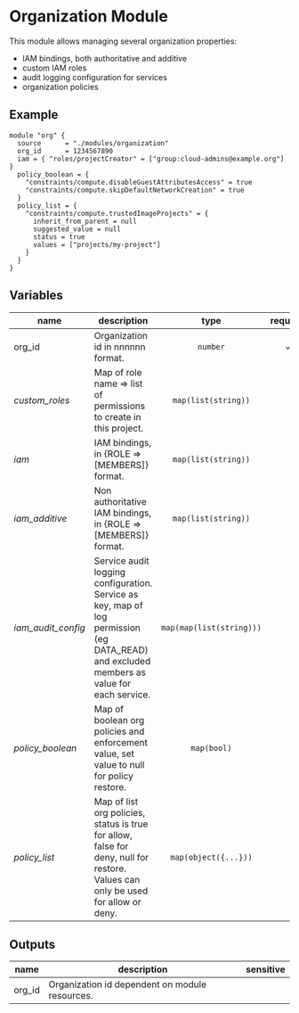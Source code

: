 # Organization Module

This module allows managing several organization properties:

- IAM bindings, both authoritative and additive
- custom IAM roles
- audit logging configuration for services
- organization policies

## Example

```hcl
module "org" {
  source      = "./modules/organization"
  org_id      = 1234567890
  iam = { "roles/projectCreator" = ["group:cloud-admins@example.org"] }
  policy_boolean = {
    "constraints/compute.disableGuestAttributesAccess" = true
    "constraints/compute.skipDefaultNetworkCreation" = true
  }
  policy_list = {
    "constraints/compute.trustedImageProjects" = {
      inherit_from_parent = null
      suggested_value = null
      status = true
      values = ["projects/my-project"]
    }
  }
}
```

<!-- BEGIN TFDOC -->
## Variables

| name | description | type | required | default |
|---|---|:---: |:---:|:---:|
| org_id | Organization id in nnnnnn format. | <code title="">number</code> | ✓ |  |
| *custom_roles* | Map of role name => list of permissions to create in this project. | <code title="map&#40;list&#40;string&#41;&#41;">map(list(string))</code> |  | <code title="">{}</code> |
| *iam* | IAM bindings, in {ROLE => [MEMBERS]} format. | <code title="map&#40;list&#40;string&#41;&#41;">map(list(string))</code> |  | <code title="">{}</code> |
| *iam_additive* | Non authoritative IAM bindings, in {ROLE => [MEMBERS]} format. | <code title="map&#40;list&#40;string&#41;&#41;">map(list(string))</code> |  | <code title="">{}</code> |
| *iam_audit_config* | Service audit logging configuration. Service as key, map of log permission (eg DATA_READ) and excluded members as value for each service. | <code title="map&#40;map&#40;list&#40;string&#41;&#41;&#41;">map(map(list(string)))</code> |  | <code title="">{}</code> |
| *policy_boolean* | Map of boolean org policies and enforcement value, set value to null for policy restore. | <code title="map&#40;bool&#41;">map(bool)</code> |  | <code title="">{}</code> |
| *policy_list* | Map of list org policies, status is true for allow, false for deny, null for restore. Values can only be used for allow or deny. | <code title="map&#40;object&#40;&#123;&#10;inherit_from_parent &#61; bool&#10;suggested_value     &#61; string&#10;status              &#61; bool&#10;values              &#61; list&#40;string&#41;&#10;&#125;&#41;&#41;">map(object({...}))</code> |  | <code title="">{}</code> |

## Outputs

| name | description | sensitive |
|---|---|:---:|
| org_id | Organization id dependent on module resources. |  |
<!-- END TFDOC -->
